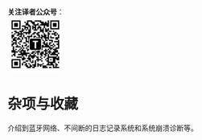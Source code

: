 **关注译者公众号**：
<br/>
<img src='../../../pic/tinylab-wechat.jpg' width='110px'/>
<br/>


# 杂项与收藏

介绍到蓝牙网络、不间断的日志记录系统和系统崩溃诊断等。
